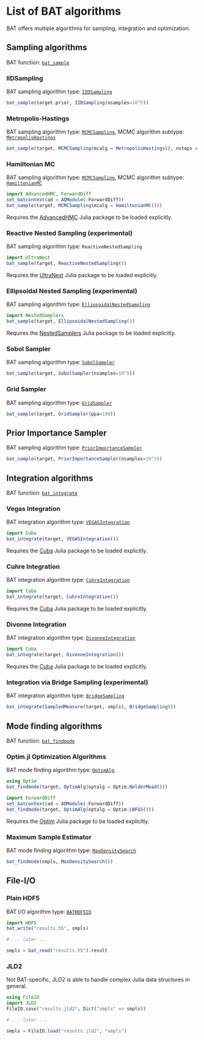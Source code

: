 # List of BAT algorithms 

BAT offers multiple algorithms for sampling, integration and optimization:


## Sampling algorithms

BAT function: [`bat_sample`](@ref)


### IIDSampling

BAT sampling algorithm type: [`IIDSampling`](@ref)

```julia
bat_sample(target.prior, IIDSampling(nsamples=10^5))
```


### Metropolis-Hastings

BAT sampling algorithm type: [`MCMCSampling`](@ref), MCMC algorithm subtype: [`MetropolisHastings`](@ref)

```julia
bat_sample(target, MCMCSampling(mcalg = MetropolisHastings(), nsteps = 10^5, nchains = 4))
```


### Hamiltonian MC

BAT sampling algorithm type: [`MCMCSampling`](@ref), MCMC algorithm subtype: [`HamiltonianMC`](@ref)

```julia
import AdvancedHMC, ForwardDiff
set_batcontext(ad = ADModule(:ForwardDiff))
bat_sample(target, MCMCSampling(mcalg = HamiltonianMC()))
```
Requires the [AdvancedHMC](https://github.com/TuringLang/AdvancedHMC.jl) Julia package to be loaded explicitly.


### Reactive Nested Sampling (experimental)

BAT sampling algorithm type: `ReactiveNestedSampling`

```julia
import UltraNest
bat_sample(target, ReactiveNestedSampling())
```

Requires the [UltraNest](https://github.com/bat/UltraNest.jl) Julia package to be loaded explicitly.


### Ellipsoidal Nested Sampling (experimental)

BAT sampling algorithm type: [`EllipsoidalNestedSampling`](@ref)
```julia
import NestedSamplers
bat_sample(target, EllipsoidalNestedSampling())
```

Requires the [NestedSamplers](https://github.com/TuringLang/NestedSamplers.jl) Julia package to be loaded explicitly.


### Sobol Sampler
BAT sampling algorithm type: [`SobolSampler`](@ref)

```julia
bat_sample(target, SobolSampler(nsamples=10^5))
```


### Grid Sampler

BAT sampling algorithm type: [`GridSampler`](@ref)

```julia
bat_sample(target, GridSampler(ppa=100))
```


## Prior Importance Sampler

BAT sampling algorithm type: [`PriorImportanceSampler`](@ref)

```julia
bat_sample(target, PriorImportanceSampler(nsamples=10^5))
```


## Integration algorithms

BAT function: [`bat_integrate`](@ref)

### Vegas Integration

BAT integration algorithm type: [`VEGASIntegration`](@ref)

```julia
import Cuba
bat_integrate(target, VEGASIntegration())
```

Requires the [Cuba](https://github.com/giordano/Cuba.jl) Julia package to be loaded explicitly.


### Cuhre Integration

BAT integration algorithm type: [`CuhreIntegration`](@ref)

```julia
import Cuba
bat_integrate(target, CuhreIntegration())
```
Requires the [Cuba](https://github.com/giordano/Cuba.jl) Julia package to be loaded explicitly.


### Divonne Integration

BAT integration algorithm type: [`DivonneIntegration`](@ref) 

```julia
import Cuba
bat_integrate(target, DivonneIntegration())
```
Requires the [Cuba](https://github.com/giordano/Cuba.jl) Julia package to be loaded explicitly.


### Integration via Bridge Sampling (experimental)

BAT integration algorithm type: [`BridgeSampling`](@ref) 

```julia
bat_integrate(SampledMeasure(target, smpls), BridgeSampling())
```


## Mode finding algorithms

BAT function: [`bat_findmode`](@ref)


### Optim.jl Optimization Algorithms

BAT mode finding algorithm type: [`OptimAlg`](@ref).

```julia
using Optim
bat_findmode(target, OptimAlg(optalg = Optim.NelderMead()))

import ForwardDiff
set_batcontext(ad = ADModule(:ForwardDiff))
bat_findmode(target, OptimAlg(optalg = Optim.LBFGS()))
```

Requires the [Optim](https://github.com/JuliaNLSolvers/Optim.jl) Julia package to be loaded explicitly.


### Maximum Sample Estimator

BAT mode finding algorithm type: [`MaxDensitySearch`](@ref) 

```julia
bat_findmode(smpls, MaxDensitySearch())
```


## File-I/O

### Plain HDF5

BAT I/O algorithm type: [`BATHDF5IO`](@ref) 

```julia
import HDF5
bat_write("results.h5", smpls)

# ... later ...

smpls = bat_read("results.h5").result
```

### JLD2

Not BAT-specific, JLD2 is able to handle complex Julia data structures in
general.

```julia
using FileIO
import JLD2
FileIO.save("results.jld2", Dict("smpls" => smpls))

# ... later ...

smpls = FileIO.load("results.jld2", "smpls")
```
